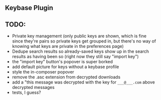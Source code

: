 ## Keybase Plugin

TODO:
-----

* Private key management (only public keys are shown, which is fine since they're pairs so private keys get grouped in, but there's no way of knowing what keys are private in the preferences page)
* Dedupe search results so already-saved keys show up in the search results as having been so (right now they still say "import key")
* the "import key" button's popover is super borked
* add default picture for keys without a keybase profile
* style the in-composer popover
* remove the .asc extension from decrypted downloads
* add a "this message was decrypted with the key for `___@___.com` above decrypted messages
* tests, I guess?
